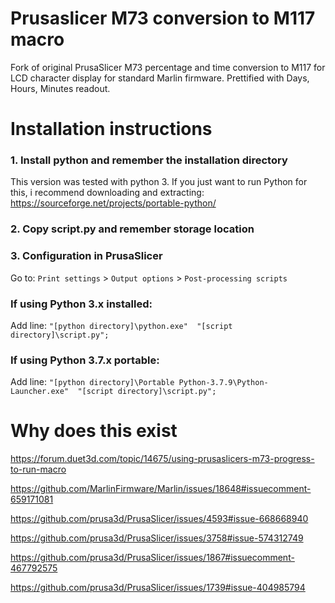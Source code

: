 # Prusaslicer M73 conversion to M117 macro
Fork of original PrusaSlicer M73 percentage and time conversion to M117 for LCD character display for standard Marlin firmware.
Prettified with Days, Hours, Minutes readout.

# Installation instructions

### 1. Install python and remember the installation directory 
This version was tested with python 3. If you just want to run Python for this, i recommend downloading and extracting:
https://sourceforge.net/projects/portable-python/

### 2. Copy script.py and remember storage location

### 3. Configuration in PrusaSlicer 
Go to: `Print settings` > `Output options` > `Post-processing scripts`

### If using Python 3.x installed:
Add line: `"[python directory]\python.exe"  "[script directory]\script.py";`

### If using Python 3.7.x portable:
Add line: `"[python directory]\Portable Python-3.7.9\Python-Launcher.exe"  "[script directory]\script.py";`

# Why does this exist
https://forum.duet3d.com/topic/14675/using-prusaslicers-m73-progress-to-run-macro

https://github.com/MarlinFirmware/Marlin/issues/18648#issuecomment-659171081

https://github.com/prusa3d/PrusaSlicer/issues/4593#issue-668668940

https://github.com/prusa3d/PrusaSlicer/issues/3758#issue-574312749

https://github.com/prusa3d/PrusaSlicer/issues/1867#issuecomment-467792575

https://github.com/prusa3d/PrusaSlicer/issues/1739#issue-404985794 

<!--
https://github.com/prusa3d/PrusaSlicer/issues/1317#issuecomment-429428291

pull Marlin

https://github.com/MarlinFirmware/Marlin/pull/15549

extra

https://github.com/MarlinFirmware/Marlin/issues?q=m73
-->
